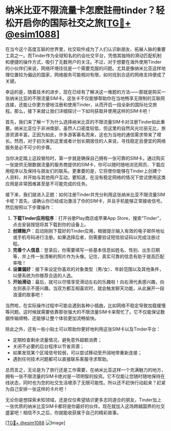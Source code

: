 # 纳米比亚不限流量卡怎麽註冊tinder？轻松开启你的国际社交之旅[[TG💪+ @esim1088](https://t.me/s/esim1088)]

在当今这个高度互联的世界里，社交软件成为了人们认识新朋友、拓展人脉的重要工具之一。而Tinder作为全球知名的约会社交平台，凭借其独特的滑动匹配机制和便捷的操作方式，吸引了无数用户的关注。不过，对于想要在海外使用Tinder的小伙伴们来说，网络环境往往是一个需要克服的问题。尤其是像纳米比亚这样地理位置较为偏远的国家，网络服务可能相对有限，如何找到合适的网络支持便成了关键。

幸运的是，随着技术的进步，现在已经有了解决这一难题的方法——那就是购买一张纳米比亚的不限流量SIM卡。这张卡不仅能够帮助你在当地畅享无限制的互联网连接，还能让你更方便地注册和使用Tinder，从而开启一段全新的国际社交旅程。那么，接下来就让我们详细探讨一下如何获取并使用这样的SIM卡吧！

首先，我们来了解一下为什么选择纳米比亚的不限流量SIM卡对注册Tinder如此重要。纳米比亚位于非洲南部，虽然人口密度较低，但这里的自然风光壮丽无比，旅游资源丰富。正因为如此，许多游客慕名而来，这也为当地的通信需求带来了增长。然而，对于初次来到这里或者计划长期居住的人来说，寻找稳定且便宜的网络服务是必不可少的步骤。

当你决定踏上这段冒险时，第一步就是确保自己拥有一张可靠的SIM卡。通过购买一张提供无限数据流量的服务商提供的SIM卡，你可以随时随地浏览网页、下载应用程序以及保持与朋友们的联系。更重要的是，它将使你能够在Tinder上创建个人资料，并开始与其他用户互动。要知道，在没有稳定网络的情况下尝试使用这类应用是非常困难甚至是不可能完成的任务。

接下来，我们就进入正题：如何注册Tinder并充分利用这张纳米比亚不限流量SIM卡呢？首先，请确认你已经成功激活了你的SIM卡，并且手机能够正常接收信号。然后按照以下步骤操作：

1. **下载Tinder应用程序**：打开谷歌Play商店或苹果App Store，搜索“Tinder”，点击安装按钮将其下载到你的设备上。
2. **创建账户**：启动刚刚下载好的Tinder应用，根据提示输入有效的电子邮件地址或手机号码进行注册。如果选择后者，则需要验证短信验证码以完成注册过程。
3. **完善个人信息**：登录后，你需要填写一些基本信息如姓名、性别、出生日期等，并上传一张清晰的照片作为头像。记住，真实可靠的信息有助于提高匹配率哦！
4. **设置偏好**：接下来设定你喜欢的对象类型（男/女）、年龄范围以及其他条件，以便系统为你推荐合适的人选。
5. **开始滑动**：最后，就可以尽情享受滑动左右的乐趣啦！向右滑代表感兴趣，向左则表示不感兴趣。当双方都互相喜欢时，就会触发聊天功能，从此展开一段浪漫的故事吧！

当然啦，在实际操作过程中可能会遇到各种小插曲，比如网络不稳定导致加载缓慢等问题。这时候就需要依靠那张强大的不限流量SIM卡来帮忙了。它不仅能保证数据传输顺畅，还能够让整个体验更加流畅愉快。

除此之外，还有一些小贴士可以帮助你更好地利用这张SIM卡以及Tinder平台：

- 定期检查剩余流量情况，避免意外超额消费；
- 关闭不必要的后台程序以节省资源；
- 如果发现某个区域信号较弱，可以尝试移动至开阔地带重新连接；
- 遇到任何技术问题都可以直接联系客服寻求帮助。

总而言之，无论是为了旅行还是工作需要，在纳米比亚这样一个充满魅力的地方，拥有一张不限流量的SIM卡绝对是一项明智的投资。它不仅能让您随时随地保持在线状态，同时也为您的社交生活增添了无限可能性。所以还不赶快行动起来？赶紧为自己安排一张这样的卡片吧！

无论你是想探索未知领域，还是仅仅希望结识更多志同道合的朋友，Tinder加上一张优质的纳米比亚SIM卡都将是你最好的伙伴。现在就加入这场跨越国界的社交盛宴吧！相信不久之后，你就能收获属于自己的精彩故事。

[[TG💪+ @esim1088](https://t.me/s/esim1088) ![Image](https://i.postimg.cc/4NQfJmqS/Snipaste-2025-05-13-00-14-12.png)]